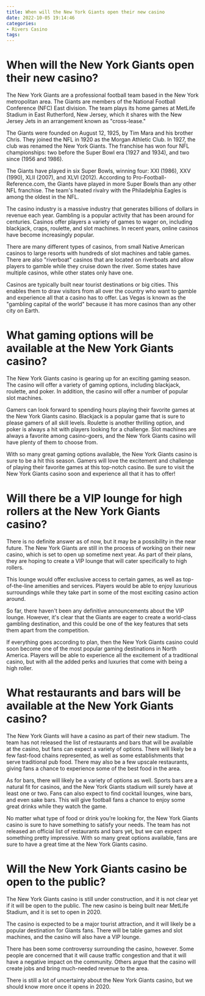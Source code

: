 ```yaml
---
title: When will the New York Giants open their new casino
date: 2022-10-05 19:14:46
categories:
- Rivers Casino
tags:
---
```



#  When will the New York Giants open their new casino?

The New York Giants are a professional football team based in the New York metropolitan area. The Giants are members of the National Football Conference (NFC) East division. The team plays its home games at MetLife Stadium in East Rutherford, New Jersey, which it shares with the New Jersey Jets in an arrangement known as "cross-lease."

The Giants were founded on August 12, 1925, by Tim Mara and his brother Chris. They joined the NFL in 1920 as the Morgan Athletic Club. In 1927, the club was renamed the New York Giants. The franchise has won four NFL championships: two before the Super Bowl era (1927 and 1934), and two since (1956 and 1986).

The Giants have played in six Super Bowls, winning four: XXI (1986), XXV (1990), XLII (2007), and XLVI (2012). According to Pro-Football-Reference.com, the Giants have played in more Super Bowls than any other NFL franchise. The team's heated rivalry with the Philadelphia Eagles is among the oldest in the NFL.

The casino industry is a massive industry that generates billions of dollars in revenue each year. Gambling is a popular activity that has been around for centuries. Casinos offer players a variety of games to wager on, including blackjack, craps, roulette, and slot machines. In recent years, online casinos have become increasingly popular.

There are many different types of casinos, from small Native American casinos to large resorts with hundreds of slot machines and table games. There are also "riverboat" casinos that are located on riverboats and allow players to gamble while they cruise down the river. Some states have multiple casinos, while other states only have one.

Casinos are typically built near tourist destinations or big cities. This enables them to draw visitors from all over the country who want to gamble and experience all that a casino has to offer. Las Vegas is known as the "gambling capital of the world" because it has more casinos than any other city on Earth.

#  What gaming options will be available at the New York Giants casino?

The New York Giants casino is gearing up for an exciting gaming season. The casino will offer a variety of gaming options, including blackjack, roulette, and poker. In addition, the casino will offer a number of popular slot machines.

Gamers can look forward to spending hours playing their favorite games at the New York Giants casino. Blackjack is a popular game that is sure to please gamers of all skill levels. Roulette is another thrilling option, and poker is always a hit with players looking for a challenge. Slot machines are always a favorite among casino-goers, and the New York Giants casino will have plenty of them to choose from.

With so many great gaming options available, the New York Giants casino is sure to be a hit this season. Gamers will love the excitement and challenge of playing their favorite games at this top-notch casino. Be sure to visit the New York Giants casino soon and experience all that it has to offer!

#  Will there be a VIP lounge for high rollers at the New York Giants casino?

There is no definite answer as of now, but it may be a possibility in the near future. The New York Giants are still in the process of working on their new casino, which is set to open up sometime next year. As part of their plans, they are hoping to create a VIP lounge that will cater specifically to high rollers.

This lounge would offer exclusive access to certain games, as well as top-of-the-line amenities and services. Players would be able to enjoy luxurious surroundings while they take part in some of the most exciting casino action around.

So far, there haven't been any definitive announcements about the VIP lounge. However, it's clear that the Giants are eager to create a world-class gambling destination, and this could be one of the key features that sets them apart from the competition.

If everything goes according to plan, then the New York Giants casino could soon become one of the most popular gaming destinations in North America. Players will be able to experience all the excitement of a traditional casino, but with all the added perks and luxuries that come with being a high roller.

#  What restaurants and bars will be available at the New York Giants casino?

The New York Giants will have a casino as part of their new stadium. The team has not released the list of restaurants and bars that will be available at the casino, but fans can expect a variety of options. There will likely be a few fast-food chains represented, as well as some establishments that serve traditional pub food. There may also be a few upscale restaurants, giving fans a chance to experience some of the best food in the area.

As for bars, there will likely be a variety of options as well. Sports bars are a natural fit for casinos, and the New York Giants stadium will surely have at least one or two. Fans can also expect to find cocktail lounges, wine bars, and even sake bars. This will give football fans a chance to enjoy some great drinks while they watch the game.

No matter what type of food or drink you’re looking for, the New York Giants casino is sure to have something to satisfy your needs. The team has not released an official list of restaurants and bars yet, but we can expect something pretty impressive. With so many great options available, fans are sure to have a great time at the New York Giants casino.

#  Will the New York Giants casino be open to the public?

The New York Giants casino is still under construction, and it is not clear yet if it will be open to the public. The new casino is being built near MetLife Stadium, and it is set to open in 2020.

The casino is expected to be a major tourist attraction, and it will likely be a popular destination for Giants fans. There will be table games and slot machines, and the casino will also have a VIP lounge.

There has been some controversy surrounding the casino, however. Some people are concerned that it will cause traffic congestion and that it will have a negative impact on the community. Others argue that the casino will create jobs and bring much-needed revenue to the area.

There is still a lot of uncertainty about the New York Giants casino, but we should know more once it opens in 2020.